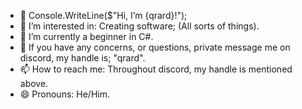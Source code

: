 - 👋 Console.WriteLine($"Hi, I’m {qrard}!");
- 👀 I’m interested in: Creating software; (All sorts of things).
- 🌱 I’m currently a beginner in C#.
- 💞️ If you have any concerns, or questions, private message me on discord, my handle is; "qrard".
- 📫 How to reach me: Throughout discord, my handle is mentioned above.
- 😄 Pronouns: He/Him.
